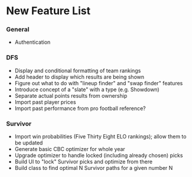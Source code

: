 # New Feature List

### General

- Authentication

### DFS

- Display and conditional formatting of team rankings
- Add header to display which results are being shown
- Figure out what to do with "lineup finder" and "swap finder" features
- Introduce concept of a "slate" with a type (e.g. Showdown)
- Separate actual points results from ownership
- Import past player prices
- Import past performance from pro football reference?

### Survivor

- Import win probabilities (Five Thirty Eight ELO rankings); allow them to be updated
- Generate basic CBC optimizer for whole year
- Upgrade optimizer to handle locked (including already chosen) picks
- Build UI to "lock" Survivor picks and optimize from there
- Build class to find optimal N Survivor paths for a given number N
